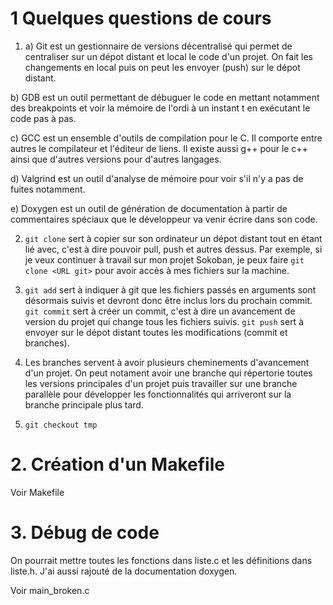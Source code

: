 # 1 Quelques questions de cours
1) a) Git est un gestionnaire de versions décentralisé qui permet de centraliser sur un dépot distant et local le code d'un projet. On fait les changements en local puis on peut les envoyer (push) sur le dépot distant.

b) GDB est un outil permettant de débuguer le code en mettant notamment des breakpoints et voir la mémoire de l'ordi à un instant t en exécutant le code pas à pas.

c) GCC est un ensemble d'outils de compilation pour le C. Il comporte entre autres le compilateur et l'éditeur de liens. Il existe aussi g++ pour le c++ ainsi que d'autres versions pour d'autres langages.

d) Valgrind est un outil d'analyse de mémoire pour voir s'il n'y a pas de fuites notamment.

e) Doxygen est un outil de génération de documentation à partir de commentaires spéciaux que le développeur va venir écrire dans son code.

2) `git clone` sert à copier sur son ordinateur un dépot distant tout en étant lié avec, c'est à dire pouvoir pull, push et autres dessus. Par exemple, si je veux continuer à travail sur mon projet Sokoban, je peux faire `git clone <URL git>` pour avoir accès à mes fichiers sur la machine.
3) `git add` sert à indiquer à git que les fichiers passés en arguments sont désormais suivis et devront donc être inclus lors du prochain commit.
`git commit` sert à créer un commit, c'est à dire un avancement de version du projet qui change tous les fichiers suivis.
`git push` sert à envoyer sur le dépot distant toutes les modifications (commit et branches).

4) Les branches servent à avoir plusieurs cheminements d'avancement d'un projet. On peut notament avoir une branche qui répertorie toutes les versions principales d'un projet puis travailler sur une branche parallèle pour développer les fonctionnalités qui arriveront sur la branche principale plus tard.

5) `git checkout tmp`

# 2. Création d'un Makefile
Voir Makefile

# 3. Débug de code
On pourrait mettre toutes les fonctions dans liste.c et les définitions dans liste.h. J'ai aussi rajouté de la documentation doxygen.

Voir main_broken.c

